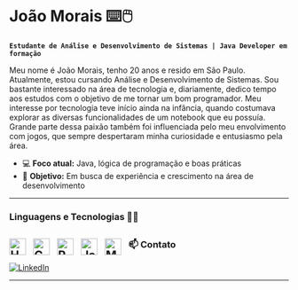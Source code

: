 # João Morais ⌨️🖱️

**`Estudante de Análise e Desenvolvimento de Sistemas | Java Developer em formação`**

Meu nome é João Morais, tenho 20 anos e resido em São Paulo. Atualmente, estou cursando Análise e Desenvolvimento de Sistemas. Sou bastante interessado na área de tecnologia e, diariamente, dedico tempo aos estudos com o objetivo de me tornar um bom programador. Meu interesse por tecnologia teve início ainda na infância, quando costumava explorar as diversas funcionalidades de um notebook que eu possuía. Grande parte dessa paixão também foi influenciada pelo meu envolvimento com jogos, que sempre despertaram minha curiosidade e entusiasmo pela área.

- 💻 **Foco atual:** Java, lógica de programação e boas práticas  
- 🚀 **Objetivo:** Em busca de experiência e crescimento na área de desenvolvimento  
---

### Linguagens e Tecnologias 🧠🤖

<img 
    align="left" 
    alt="HTML"
    title="HTML" 
    width="30px" 
    style="padding-right: 10px;" 
    src="https://cdn.jsdelivr.net/gh/devicons/devicon@latest/icons/html5/html5-original.svg" 
/>
<img 
    align="left" 
    alt="CSS" 
    title="CSS"
    width="30px" 
    style="padding-right: 10px;" 
    src="https://cdn.jsdelivr.net/gh/devicons/devicon@latest/icons/css3/css3-original.svg" 
/>
<img 
    align="left" 
    alt="Python" 
    title="Python"
    width="30px" 
    style="padding-right: 10px;" 
    src="https://cdn.jsdelivr.net/gh/devicons/devicon@latest/icons/python/python-original.svg" 
/>
<img 
    align="left" 
    alt="Java"
    title="Java"
    width="30px" 
    style="padding-right: 10px;" 
    src="https://cdn.jsdelivr.net/gh/devicons/devicon@latest/icons/java/java-original.svg" 
/>
<img 
    align="left" 
    alt="MySQL"
    title="MySQL"
    width="30px" 
    style="padding-right: 10px;" 
    src="https://cdn.jsdelivr.net/gh/devicons/devicon@latest/icons/mysql/mysql-original.svg" 
/>
---

### 📫 Contato

[![LinkedIn](https://img.shields.io/badge/LinkedIn-0077B5?style=flat&logo=linkedin&logoColor=white)](https://www.linkedin.com/in/joão-morais-t/?trk=opento_sprofile_topcard)

---
